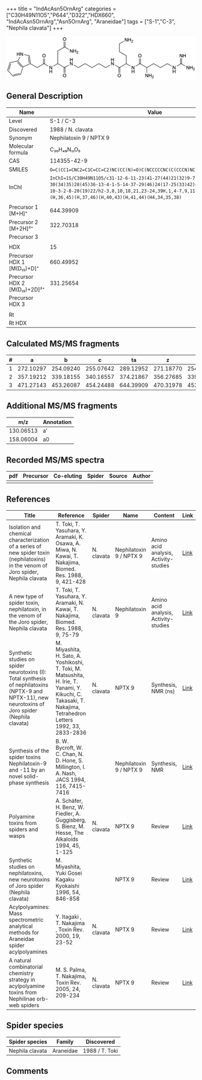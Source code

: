 +++
title = "IndAcAsn5OrnArg"
categories = ["C30H49N11O5","P644","D322","HDX660",
"IndAcAsn5OrnArg","Asn5OrnArg",
"Araneidae"]
tags = ["S-1","C-3",
"Nephila clavata"]
+++

![](/img/IndAcAsn5OrnArg.png)

## General Description

| Name                         | Value                   |
|------------------------------|-------------------------|
| Level                        | S-1 / C-3                     |
| Discovered                   | 1988 / N. clavata       |
| Synonym                      | Nephilatoxin 9 / NPTX 9 |
| Molecular formula            | C₃₀H₄₉N₁₁O₅             |
| CAS                          | 114355-42-9             |
| SMILES | `O=C(CC1=CNC2=C1C=CC=C2)NC(CC(N)=O)C(NCCCCCNC(C(CCCN)NC(C(N)CCCNC(N)=N)=O)=O)=O`  |
| InChI  | `InChI=1S/C30H49N11O5/c31-12-6-11-23(41-27(44)21(32)9-7-15-38-30(34)35)28(45)36-13-4-1-5-14-37-29(46)24(17-25(33)42)40-26(43)16-19-18-39-22-10-3-2-8-20(19)22/h2-3,8,10,18,21,23-24,39H,1,4-7,9,11-17,31-32H2,(H2,33,42)(H,36,45)(H,37,46)(H,40,43)(H,41,44)(H4,34,35,38)`  |
|                              |                         |
| Precursor 1 [M+H]⁺           | 644.39909               |
| Precursor 2 [M+2H]²⁺         | 322.70318               |
| Precursor 3                  |                         |
|                              |                         |
| HDX                          | 15                      |
| Precursor HDX 1 [M(D₁₅)+D]⁺   | 660.49952               |
| Precursor HDX 2 [M(D₁₅)+2D]²⁺ | 331.25654               |
| Precursor HDX 3              |                         |
|                              |                         |
| Rt                           |                         |
| Rt HDX                       |                         |

## Calculated MS/MS fragments

| # | a         | b         | c         | ta        | z         | y         | tz        |
|---|-----------|-----------|-----------|-----------|-----------|-----------|-----------|
| 1 | 272.10297 | 254.09240 | 255.07642 | 289.12952 | 271.18770 | 254.16115 | 288.21425 |
| 2 | 357.19212 | 339.18155 | 340.16557 | 374.21867 | 356.27685 | 339.25030 | 373.30340 |
| 3 | 471.27143 | 453.26087 | 454.24488 | 644.39909 | 470.31978 | 453.29323 | 487.34633 |

## Additional MS/MS fragments

| m/z       | Annotation |
|-----------|------------|
| 130.06513 | a'         |
| 158.06004 | a0         |

## Recorded MS/MS spectra

| pdf | Precursor | Co-eluting | Spider | Source | Author |
|-----|-----------|------------|--------|--------|--------|
|     |           |            |        |        |        |

## References

| Title                                                                                                                                                | Reference                                                                                                                                                       | Spider     | Name                    | Content                               | Link                                                                                                   |
|------------------------------------------------------------------------------------------------------------------------------------------------------|-----------------------------------------------------------------------------------------------------------------------------------------------------------------|------------|-------------------------|---------------------------------------|--------------------------------------------------------------------------------------------------------|
| Isolation and chemical characterization of a series of new spider toxin (nephilatoxins) in the venom of Joro spider, Nephila clavata                 | T. Toki, T. Yasuhara, Y. Aramaki, K. Osawa, A. Miwa, N. Kawai, T. Nakajima, Biomed. Res. 1988, 9, 421-428                                                       | N. clavata | Nephilatoxin 9 / NPTX 9 | Amino acid analysis, Activity-studies | [Link](https://www.jstage.jst.go.jp/article/biomedres/9/6/9_421/_article)                              |
| A new type of spider toxin, nephilatoxin, in the venom of the Joro spider, Nephila clavata                                                           | T. Toki, T. Yasuhara, Y. Aramaki, N. Kawai, T. Nakajima, Biomed. Res. 1988, 9, 75-79                                                                            | N. clavata | Nephilatoxin 9          | Amino acid analysis, Activity-studies | [Link](https://www.jstage.jst.go.jp/article/biomedres/9/1/9_75/_article)                               |
| Synthetic studies on spider neurotoxins (I): Total synthesis of nephilatoxins (NPTX-9 and NPTX-11), new neurotoxins of Joro spider (Nephila clavata) | M. Miyashita, H. Sato, A. Yoshikoshi, T. Toki, M. Matsushita, H. Irie, T. Yanami, Y. Kikuchi, C. Takasaki, T. Nakajima, Tetrahedron Letters 1992, 33, 2833-2836 | N. clavata | NPTX 9                  | Synthesis, NMR (ns)                   | [Link](https://www.sciencedirect.com/science/article/pii/S0040403900788733)                            |
| Synthesis of the spider toxins Nephilatoxin-9 and -11 by an novel solid-phase synthesis                                                              | B. W. Bycroft, W. C. Chan, N. D. Hone, S. Millington, I. A. Nash, JACS 1994, 116, 7415-7416                                                                     |            | Nephilatoxin 9 / NPTX 9 | Synthesis, NMR                        | [Link](https://pubs.acs.org/doi/abs/10.1021/ja00095a058)                                               |
| Polyamine toxins from spiders and wasps                                                                                                              | A. Schäfer, H. Benz, W. Fiedler, A. Guggisberg, S. Bienz, M. Hesse, The Alkaloids 1994, 45, 1-125                                                               | N. clavata | NPTX 9                  | Review                                | [Link](https://www.sciencedirect.com/science/article/pii/S009995980860276X)                            |
| Synthetic studies on nephilatoxins, new neurotoxins of Joro spider (Nephila clavata)                                                                 | M. Miyashita, Yuki Gosei Kagaku Kyokaishi 1996, 54, 846-858                                                                                                     |            | NPTX 9                  | Review                                | [Link](https://www.jstage.jst.go.jp/article/yukigoseikyokaishi1943/54/10/54_10_846/_article/-char/ja/) |
| Acylpolyamines: Mass spectrometric analytical methods for Araneidae spider acylpolyamines                                                            | Y. Itagaki , T. Nakajima , Toxin Rev. 2000, 19, 23-52                                                                                                           | N. clavata | NPTX 9                  | Review                                | [Link](https://www.tandfonline.com/doi/abs/10.1081/TXR-100100314)                                      |
| A natural combinatorial chemistry strategy in acylpolyamine toxins from Nephilinae orb-web spiders                                                   | M. S. Palma, T. Nakajima, Toxin Rev. 2005, 24, 209-234                                                                                                          | N. clavata | NPTX 9                  | Review                                | [Link](https://www.tandfonline.com/doi/abs/10.1081/TXR-200057857)                                      |

## Spider species

| Spider species  | Family    | Discovered     |
|-----------------|-----------|----------------|
| Nephila clavata | Araneidae | 1988 / T. Toki |

## Comments